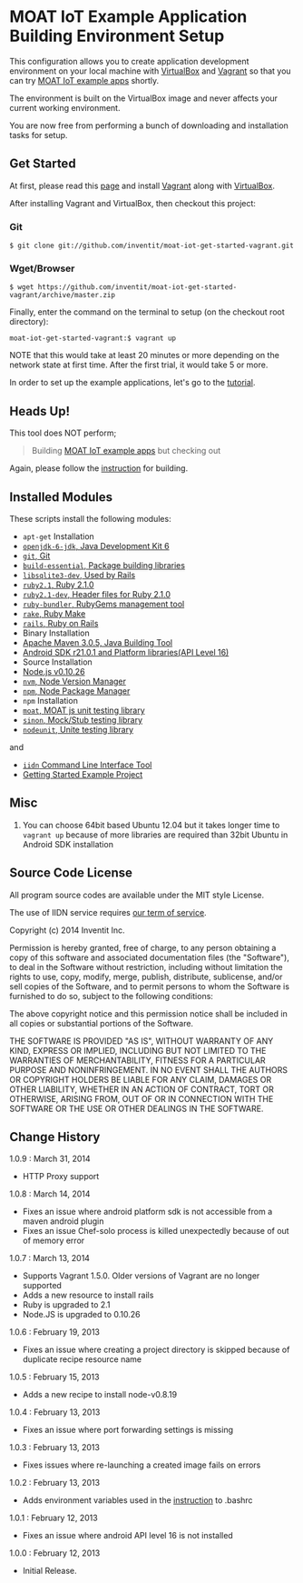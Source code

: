 MOAT IoT Example Application Building Environment Setup
===

This configuration allows you to create application development environment on your local machine with [VirtualBox](https://www.virtualbox.org/) and [Vagrant](http://www.vagrantup.com/) so that you can try [MOAT IoT example apps](https://github.com/inventit/moat-iot-get-started) shortly.

The environment is built on the VirtualBox image and never affects your current working environment.

You are now free from performing a bunch of downloading and installation tasks for setup.

## Get Started

At first, please read this [page](http://docs.vagrantup.com/v1/docs/getting-started/index.html) and install  [Vagrant](http://www.vagrantup.com/) along with [VirtualBox](https://www.virtualbox.org/).

After installing Vagrant and VirtualBox, then checkout this project:

### Git

    $ git clone git://github.com/inventit/moat-iot-get-started-vagrant.git

### Wget/Browser

    $ wget https://github.com/inventit/moat-iot-get-started-vagrant/archive/master.zip

Finally, enter the command on the terminal to setup (on the checkout root directory):

    moat-iot-get-started-vagrant:$ vagrant up

NOTE that this would take at least 20 minutes or more depending on the network state at first time.
After the first trial, it would take 5 or more.

In order to set up the example applications, let's go to the [tutorial](http://dev.yourinventit.com/guides/get-started).

## Heads Up!

This tool does NOT perform;
> Building [MOAT IoT example apps](https://github.com/inventit/moat-iot-get-started) but checking out

Again, please follow the [instruction](http://dev.yourinventit.com/guides/get-started) for building.

## Installed Modules

These scripts install the following modules:

* `apt-get` Installation
 * [`openjdk-6-jdk`, Java Development Kit 6](http://openjdk.java.net/)
 * [`git`, Git](http://git-scm.com/)
 * [`build-essential`, Package building libraries](https://launchpad.net/ubuntu/precise/+package/build-essential)
 * [`libsqlite3-dev`, Used by Rails](https://launchpad.net/ubuntu/precise/+package/libsqlite3-dev)
 * [`ruby2.1`, Ruby 2.1.0](http://www.ruby-lang.org/en/)
 * [`ruby2.1-dev`, Header files for Ruby 2.1.0](http://www.ubuntuupdates.org/package/brightbox_ruby_ng_experimental/precise/main/base/ruby2.1-dev)
 * [`ruby-bundler`, RubyGems management tool](http://gembundler.com/)
 * [`rake`, Ruby Make](http://rake.rubyforge.org/)
 * [`rails`, Ruby on Rails](http://rubyonrails.org/)
* Binary Installation
 * [Apache Maven 3.0.5, Java Building Tool](http://maven.apache.org/download.cgi)
 * [Android SDK r21.0.1 and Platform libraries(API Level 16)](http://developer.android.com/sdk/index.html)
* Source Installation
 * [Node.js v0.10.26](http://nodejs.org/)
 * [`nvm`, Node Version Manager](https://github.com/creationix/nvm)
 * [`npm`, Node Package Manager](https://npmjs.org/)
* `npm` Installation
 * [`moat`, MOAT js unit testing library](https://github.com/inventit/moatjs-stub)
 * [`sinon`, Mock/Stub testing library](http://sinonjs.org/)
 * [`nodeunit`, Unite testing library](https://github.com/caolan/nodeunit)

and

* [`iidn` Command Line Interface Tool](https://github.com/inventit/iidn-cli)
* [Getting Started Example Project](https://github.com/inventit/moat-iot-get-started)

## Misc

1. You can choose 64bit based Ubuntu 12.04 but it takes longer time to `vagrant up` because of more libraries are required than 32bit Ubuntu in Android SDK installation

## Source Code License

All program source codes are available under the MIT style License.

The use of IIDN service requires [our term of service](http://dev.yourinventit.com/legal/term-of-service).

Copyright (c) 2014 Inventit Inc.

Permission is hereby granted, free of charge, to any person obtaining a copy of this software and associated documentation files (the "Software"), to deal in the Software without restriction, including without limitation the rights to use, copy, modify, merge, publish, distribute, sublicense, and/or sell copies of the Software, and to permit persons to whom the Software is furnished to do so, subject to the following conditions:

The above copyright notice and this permission notice shall be included in all copies or substantial portions of the Software.

THE SOFTWARE IS PROVIDED "AS IS", WITHOUT WARRANTY OF ANY KIND, EXPRESS OR IMPLIED, INCLUDING BUT NOT LIMITED TO THE WARRANTIES OF MERCHANTABILITY, FITNESS FOR A PARTICULAR PURPOSE AND NONINFRINGEMENT. IN NO EVENT SHALL THE AUTHORS OR COPYRIGHT HOLDERS BE LIABLE FOR ANY CLAIM, DAMAGES OR OTHER LIABILITY, WHETHER IN AN ACTION OF CONTRACT, TORT OR OTHERWISE, ARISING FROM, OUT OF OR IN CONNECTION WITH THE SOFTWARE OR THE USE OR OTHER DEALINGS IN THE SOFTWARE.

## Change History

1.0.9 : March 31, 2014

* HTTP Proxy support

1.0.8 : March 14, 2014

* Fixes an issue where android platform sdk is not accessible from a maven android plugin
* Fixes an issue Chef-solo process is killed unexpectedly because of out of memory error

1.0.7 : March 13, 2014

* Supports Vagrant 1.5.0. Older versions of Vagrant are no longer supported
* Adds a new resource to install rails
* Ruby is upgraded to 2.1
* Node.JS is upgraded to 0.10.26

1.0.6 : February 19, 2013

* Fixes an issue where creating a project directory is skipped because of duplicate recipe resource name

1.0.5 : February 15, 2013

* Adds a new recipe to install node-v0.8.19

1.0.4 : February 13, 2013

* Fixes an issue where port forwarding settings is missing

1.0.3 : February 13, 2013

* Fixes issues where re-launching a created image fails on errors

1.0.2 : February 13, 2013

* Adds environment variables used in the [instruction](http://dev.yourinventit.com/guides/get-started) to .bashrc

1.0.1 : February 12, 2013

* Fixes an issue where android API level 16 is not installed

1.0.0 : February 12, 2013

* Initial Release.

